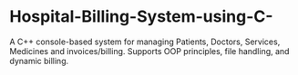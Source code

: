 # Hospital-Billing-System-using-C-
A C++ console-based system for managing Patients, Doctors, Services, Medicines and invoices/billing. Supports OOP principles, file handling, and dynamic billing.  

